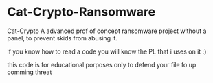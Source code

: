# Cat-Crypto-Ransomware
 Cat-Crypto  A advanced prof of concept ransomware project without a panel, to prevent skids from abusing it.
 
 
 if you know how to read a code you will know the PL that i uses on it :)
 
 
 this code is for educational porposes only to defend your file  fo up comming threat
 
 
 
